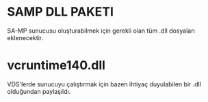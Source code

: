 # SAMP DLL PAKETI

SA-MP sunucusu oluşturabilmek için gerekli olan tüm .dll dosyaları eklenecektir.

# vcruntime140.dll

VDS'lerde sunucuyu çalıştırmak için bazen ihtiyaç duyulabilen bir .dll olduğundan paylaşıldı.
